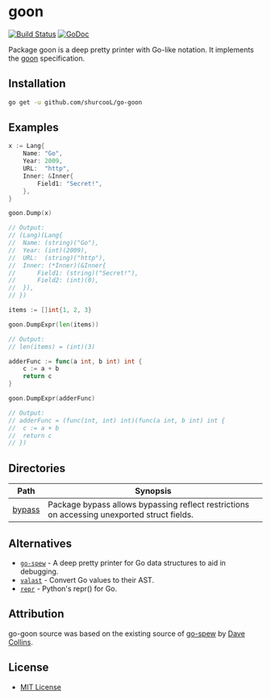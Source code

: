 goon
====

[![Build Status](https://travis-ci.org/shurcooL/go-goon.svg?branch=master)](https://travis-ci.org/shurcooL/go-goon) [![GoDoc](https://godoc.org/github.com/shurcooL/go-goon?status.svg)](https://godoc.org/github.com/shurcooL/go-goon)

Package goon is a deep pretty printer with Go-like notation. It implements the [goon](https://github.com/shurcooL/goon) specification.

Installation
------------

```bash
go get -u github.com/shurcooL/go-goon
```

Examples
--------

```Go
x := Lang{
	Name: "Go",
	Year: 2009,
	URL:  "http",
	Inner: &Inner{
		Field1: "Secret!",
	},
}

goon.Dump(x)

// Output:
// (Lang)(Lang{
// 	Name: (string)("Go"),
// 	Year: (int)(2009),
// 	URL:  (string)("http"),
// 	Inner: (*Inner)(&Inner{
// 		Field1: (string)("Secret!"),
// 		Field2: (int)(0),
// 	}),
// })
```

```Go
items := []int{1, 2, 3}

goon.DumpExpr(len(items))

// Output:
// len(items) = (int)(3)
```

```Go
adderFunc := func(a int, b int) int {
	c := a + b
	return c
}

goon.DumpExpr(adderFunc)

// Output:
// adderFunc = (func(int, int) int)(func(a int, b int) int {
// 	c := a + b
// 	return c
// })
```

Directories
-----------

| Path                                                           | Synopsis                                                                                    |
|----------------------------------------------------------------|---------------------------------------------------------------------------------------------|
| [bypass](https://godoc.org/github.com/shurcooL/go-goon/bypass) | Package bypass allows bypassing reflect restrictions on accessing unexported struct fields. |

Alternatives
------------

-	[`go-spew`](https://github.com/davecgh/go-spew) - A deep pretty printer for Go data structures to aid in debugging.
-	[`valast`](https://github.com/hexops/valast) - Convert Go values to their AST.
-	[`repr`](https://github.com/alecthomas/repr) - Python's repr() for Go.

Attribution
-----------

go-goon source was based on the existing source of [go-spew](https://github.com/davecgh/go-spew) by [Dave Collins](https://github.com/davecgh).

License
-------

-	[MIT License](LICENSE)
